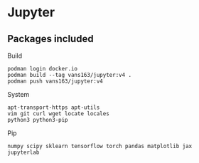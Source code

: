 # Jupyter

## Packages included

Build
```
podman login docker.io
podman build --tag vans163/jupyter:v4 .
podman push vans163/jupyter:v4
```

System
```
apt-transport-https apt-utils
vim git curl wget locate locales
python3 python3-pip
```

Pip
```
numpy scipy sklearn tensorflow torch pandas matplotlib jax
jupyterlab
```

